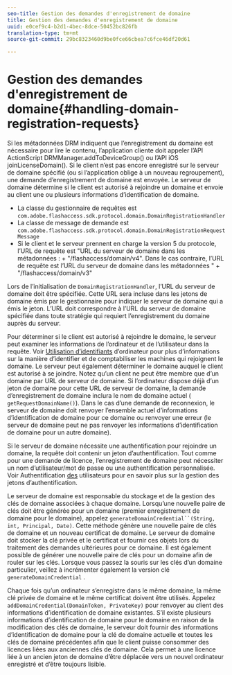 ```yaml
---
seo-title: Gestion des demandes d'enregistrement de domaine
title: Gestion des demandes d'enregistrement de domaine
uuid: e0cef9c4-b2d1-4bec-8dce-50452bc826fb
translation-type: tm+mt
source-git-commit: 29bc8323460d9be0fce66cbea7c6fce46df20d61

---
```



# Gestion des demandes d&#39;enregistrement de domaine{#handling-domain-registration-requests}

Si les métadonnées DRM indiquent que l’enregistrement du domaine est nécessaire pour lire le contenu, l’application cliente doit appeler l’API ActionScript DRMManager.addToDeviceGroup() ou l’API iOS joinLicenseDomain(). Si le client n’est pas encore enregistré sur le serveur de domaine spécifié (ou si l’application oblige à un nouveau regroupement), une demande d’enregistrement de domaine est envoyée. Le serveur de domaine détermine si le client est autorisé à rejoindre un domaine et envoie au client une ou plusieurs informations d’identification de domaine.

* La classe du gestionnaire de requêtes est `com.adobe.flashaccess.sdk.protocol.domain.DomainRegistrationHandler`
* La classe de message de demande est `com.adobe.flashaccess.sdk.protocol.domain.DomainRegistrationRequestMessage`
* Si le client et le serveur prennent en charge la version 5 du protocole, l’URL de requête est &quot;URL du serveur de domaine dans les métadonnées : + &quot;/flashaccess/domain/v4&quot;. Dans le cas contraire, l’URL de requête est l’URL du serveur de domaine dans les métadonnées &quot; + &quot;/flashaccess/domain/v3&quot;

Lors de l’initialisation de `DomainRegistrationHandler`, l’URL du serveur de domaine doit être spécifiée. Cette URL sera incluse dans les jetons de domaine émis par le gestionnaire pour indiquer le serveur de domaine qui a émis le jeton. L’URL doit correspondre à l’URL du serveur de domaine spécifiée dans toute stratégie qui requiert l’enregistrement du domaine auprès du serveur.

Pour déterminer si le client est autorisé à rejoindre le domaine, le serveur peut examiner les informations de l’ordinateur et de l’utilisateur dans la requête. Voir [Utilisation d’identifiants](../../aaxs-protecting-content/content-implementing-the-license-server/content-processing-aaxs-requests/content-using-machine-ids.md) d’ordinateur pour plus d’informations sur la manière d’identifier et de comptabiliser les machines qui rejoignent le domaine. Le serveur peut également déterminer le domaine auquel le client est autorisé à se joindre. Notez qu’un client ne peut être membre que d’un domaine par URL de serveur de domaine. Si l’ordinateur dispose déjà d’un jeton de domaine pour cette URL de serveur de domaine, la demande d’enregistrement de domaine inclura le nom de domaine actuel ( `getRequestDomainName()`). Dans le cas d’une demande de reconnexion, le serveur de domaine doit renvoyer l’ensemble actuel d’informations d’identification de domaine pour ce domaine ou renvoyer une erreur (le serveur de domaine peut ne pas renvoyer les informations d’identification de domaine pour un autre domaine).

Si le serveur de domaine nécessite une authentification pour rejoindre un domaine, la requête doit contenir un jeton d’authentification. Tout comme pour une demande de licence, l’enregistrement de domaine peut nécessiter un nom d’utilisateur/mot de passe ou une authentification personnalisée. Voir Authentification [des](../../aaxs-protecting-content/content-introduction/content-usage-rules/content-authentication/content-user-authentication.md) utilisateurs pour en savoir plus sur la gestion des jetons d’authentification.

Le serveur de domaine est responsable du stockage et de la gestion des clés de domaine associées à chaque domaine. Lorsqu’une nouvelle paire de clés doit être générée pour un domaine (premier enregistrement de domaine pour le domaine), appelez `generateDomainCredential``(String, int, Principal, Date)`. Cette méthode génère une nouvelle paire de clés de domaine et un nouveau certificat de domaine. Le serveur de domaine doit stocker la clé privée et le certificat et fournir ces objets lors du traitement des demandes ultérieures pour ce domaine. Il est également possible de générer une nouvelle paire de clés pour un domaine afin de rouler sur les clés. Lorsque vous passez la souris sur les clés d’un domaine particulier, veillez à incrémenter également la version clé `generateDomainCredential` .

Chaque fois qu’un ordinateur s’enregistre dans le même domaine, la même clé privée de domaine et le même certificat doivent être utilisés. Appelez `addDomainCredential(DomainToken, PrivateKey)` pour renvoyer au client des informations d’identification de domaine existantes. S’il existe plusieurs informations d’identification de domaine pour le domaine en raison de la modification des clés de domaine, le serveur doit fournir des informations d’identification de domaine pour la clé de domaine actuelle et toutes les clés de domaine précédentes afin que le client puisse consommer des licences liées aux anciennes clés de domaine. Cela permet à une licence liée à un ancien jeton de domaine d’être déplacée vers un nouvel ordinateur enregistré et d’être toujours lisible.

